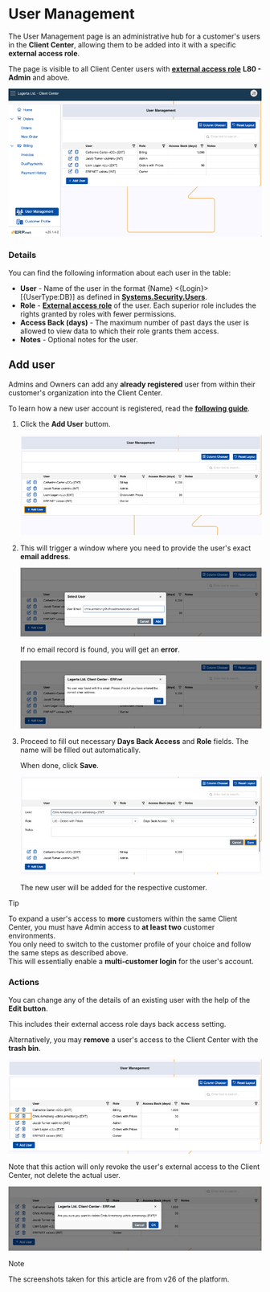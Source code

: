 # User Management 

The User Management page is an administrative hub for a customer's users in the **Client Center**, allowing them to be added into it with a specific **external access role**.

The page is visible to all Client Center users with **[external access role](https://docs.erp.net/tech/modules/crm/sales/customers/external-access.html#roles)** **L80 - Admin** and above.

![pictures](pictures/user_management_page.png)

### Details

You can find the following information about each user in the table:

* **User** -  Name of the user in the format {Name} <{Login}> [{UserType:DB}] as defined in **[Systems.Security.Users](https://docs.erp.net/model/entities/Systems.Security.Users.html)**.
* **Role** - **[External access role](../index.md#role-based-access)** of the user. Each superior role includes the rights granted by roles with fewer permissions.
* **Access Back (days)** - The maximum number of past days the user is allowed to view data to which their role grants them access.
* **Notes** - Optional notes for the user.

## Add user

Admins and Owners can add any **already registered** user from within their customer's organization into the Client Center.

To learn how a new user account is registered, read the **[following guide](https://docs.erp.net/tech/modules/crm/clientcenter/how-to/setup-a-new-user-account-v26.html)**.

1. Click the **Add User** buttom.
   
   ![pictures](pictures/user_management_adduser.png)
   
2. This will trigger a window where you need to provide the user's exact **email address**.

   ![pictures](pictures/user_add.png)

   If no email record is found, you will get an **error**.

   ![pictures](pictures/user_management_error.png)

3. Proceed to fill out necessary **Days Back Access** and **Role** fields. The name will be filled out automatically.

   When done, click **Save**.

   ![pictures](pictures/user_fields.png)

   The new user will be added for the respective customer.

> [!TIP]
> 
> To expand a user's access to **more** customers within the same Client Center, you must have Admin access to **at least two** customer environments. <br>
> You only need to switch to the customer profile of your choice and follow the same steps as described above. <br>
> This will essentially enable a **multi-customer login** for the user's account.

### Actions

You can change any of the details of an existing user with the help of the **Edit button**.

This includes their external access role days back access setting.

Alternatively, you may **remove** a user's access to the Client Center with the **trash bin**.

![pictures](pictures/user_actions.png)

Note that this action will only revoke the user's external access to the Client Center, not delete the actual user.

![pictures](pictures/user_delete_warning.png)

> [!NOTE]
> 
> The screenshots taken for this article are from v26 of the platform.
